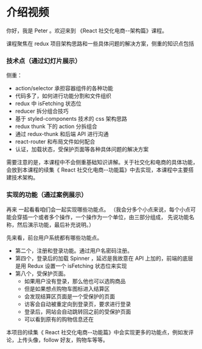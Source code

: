 # 介绍视频

你好，我是 Peter 。欢迎来到 《React 社交化电商--架构篇》课程。

课程聚焦在 redux 项目架构思路和一些具体问题的解决方案，侧重的知识点包括

### 技术点（通过幻灯片展示）

侧重：

- action/selector 承担容器组件的各种功能
- 代码多了，如何进行功能分割和文件组织
- redux 中 isFetching 状态位
- reducer 拆分组合技巧
- 基于 styled-components 技术的 css 架构思路
- redux thunk 下的 action 分拆组合
- 通过 redux-thunk 和后端 API 进行沟通
- react-router 和布局文件如何配合
- 认证，加载状态，受保护页面等各种具体问题的解决方案


需要注意的是，本课程中不会侧重基础知识讲解。关于社交化和电商的具体功能，会放到本课程的续集《 React 社交化电商--功能篇》中去实现，本课程中主要搭建技术架构。

### 实现的功能（通过案例展示）

再来 一起看看咱们会一起实现哪些功能点。
（我会分多个小点来说，每个小点可能会穿插一个或者多个操作，一个操作为一个单位，由三部分组成，
 先说功能名称，然后演示功能，最后补充说明。）

先来看，前台用户系统都有哪些功能点。

- 第二个，注册和登录功能。通过用户名密码注册。
- 第四个，登录后的加载 Spinner ，延迟是我故意在 API 上加的，前端的底层是用 Redux 设置一个 isFetching 状态位来实现
- 第八个，受保护页面。
  - 如果用户没有登录，那么他也可以选购商品
  - 但是如果想点购物车图标进入结算区
  - 会发现结算区页面是一个受保护的页面
  - 访客会自动被重定向到登录页，要求进行登录
  - 登录后，网站会自动跳转回之前的受保护页面
  - 可以看到原有的购物信息还在


本项目的续集《 React 社交化电商--功能篇》中会实现更多的功能点，例如发评论，上传头像，follow 好友，购物车等等。

